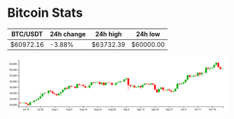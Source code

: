 # Bitcoin Stats

BTC/USDT|24h change|24h high|24h low|
|---|---|---|---|
|$60972.16|-3.88%|$63732.39|$60000.00|

<img src="./chart.svg">
